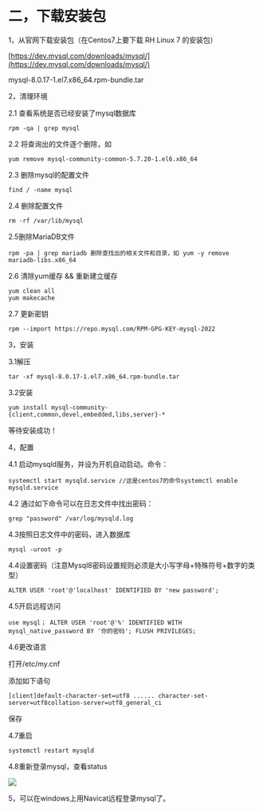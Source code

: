# **二，下载安装包**

1，从官网下载安装包（在Centos7上要下载 RH Linux 7 的安装包）

[https://dev.mysql.com/downloads/mysql/](https://dev.mysql.com/downloads/mysql/)

mysql-8.0.17-1.el7.x86\_64.rpm-bundle.tar

2，清理环境

2.1 查看系统是否已经安装了mysql数据库

```
rpm -qa | grep mysql
```

2.2 将查询出的文件逐个删除，如

```
yum remove mysql-community-common-5.7.20-1.el6.x86_64
```

2.3 删除mysql的配置文件

```
find / -name mysql
```

2.4 删除配置文件

```
rm -rf /var/lib/mysql
```

2.5删除MariaDB文件

```
rpm -pa | grep mariadb 删除查找出的相关文件和目录，如 yum -y remove mariadb-libs.x86_64
```
2.6 清除yum缓存 && 重新建立缓存
```
yum clean all
yum makecache
```
2.7 更新密钥
```
rpm --import https://repo.mysql.com/RPM-GPG-KEY-mysql-2022

```
3，安装

3.1解压

```
tar -xf mysql-8.0.17-1.el7.x86_64.rpm-bundle.tar
```

3.2安装

```
yum install mysql-community-{client,common,devel,embedded,libs,server}-*
```

等待安装成功！

4，配置

4.1 启动mysqld服务，并设为开机自动启动。命令：

```
systemctl start mysqld.service //这是centos7的命令systemctl enable mysqld.service
```

4.2 通过如下命令可以在日志文件中找出密码：

```
grep "password" /var/log/mysqld.log
```

4.3按照日志文件中的密码，进入数据库

```
mysql -uroot -p
```

4.4设置密码（注意Mysql8密码设置规则必须是大小写字母+特殊符号+数字的类型）

```
ALTER USER 'root'@'localhost' IDENTIFIED BY 'new password';
```

4.5开启远程访问

```
use mysql； ALTER USER 'root'@'%' IDENTIFIED WITH mysql_native_password BY '你的密码'; FLUSH PRIVILEGES;
```

4.6更改语言

打开/etc/my.cnf

添加如下语句

```
[client]default-character-set=utf8 ...... character-set-server=utf8collation-server=utf8_general_ci
```

保存

4.7重启

```
systemctl restart mysqld
```

4.8重新登录mysql，查看status

![](/images/53/99de5b177e5946edb10fae006c1929ed.png)

5，可以在windows上用Navicat远程登录mysql了。